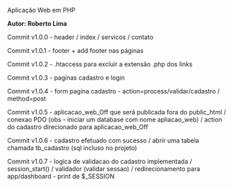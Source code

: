 Aplicação Web em PHP

**Autor: Roberto Lima**

Commit v1.0.0 - header / index / servicos / contato

Commit v1.0.1 - footer + add footer nas páginas

Commit v1.0.2 - .htaccess para excluir a extensão .php dos links

Commit v1.0.3 - paginas cadastro e  login

Commit v1.0.4 - form pagina cadastro - action=process/validar/cadastro / method=post

Commit v1.0.5 - aplicacao_web_Off que será publicada fora do public_html / conexao PDO (obs - iniciar um database com nome apliacao_web) / action do cadastro direcionado para aplicacao_web_Off

Commit v1.0.6 - cadastro efetuado com sucesso / abrir uma tabela chamada tb_cadastro (sql incluso no projeto) 

Commit v1.0.7 - logica de validacao do cadastro implementada / session_start() / validador (validar sessao) / redirecionamento para app/dashboard - print de $_SESSION

